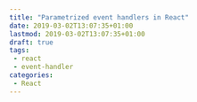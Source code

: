 ```yaml
---
title: "Parametrized event handlers in React"
date: 2019-03-02T13:07:35+01:00
lastmod: 2019-03-02T13:07:35+01:00
draft: true
tags:
 - react
 - event-handler
categories:
 - React
---
```



